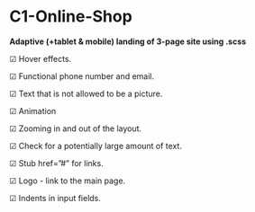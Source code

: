 # C1-Online-Shop

**Adaptive (+tablet & mobile) landing of 3-page site using .scss**

☑ Hover effects.

☑ Functional phone number and email.

☑ Text that is not allowed to be a picture.

☑ Animation

☑ Zooming in and out of the layout.

☑ Check for a potentially large amount of text.

☑ Stub href=”#” for links.

☑ Logo - link to the main page.

☑ Indents in input fields.
